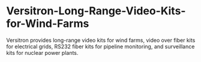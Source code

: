 # Versitron-Long-Range-Video-Kits-for-Wind-Farms
Versitron provides long-range video kits for wind farms, video over fiber kits for electrical grids, RS232 fiber kits for pipeline monitoring, and surveillance kits for nuclear power plants.
